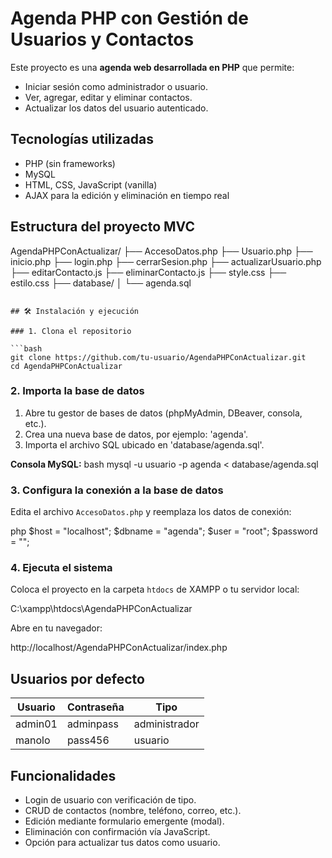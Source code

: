 # Agenda PHP con Gestión de Usuarios y Contactos

Este proyecto es una **agenda web desarrollada en PHP** que permite:
- Iniciar sesión como administrador o usuario.
- Ver, agregar, editar y eliminar contactos.
- Actualizar los datos del usuario autenticado.

## Tecnologías utilizadas

- PHP (sin frameworks)
- MySQL
- HTML, CSS, JavaScript (vanilla)
- AJAX para la edición y eliminación en tiempo real

## Estructura del proyecto MVC

AgendaPHPConActualizar/
├── AccesoDatos.php
├── Usuario.php
├── inicio.php
├── login.php
├── cerrarSesion.php
├── actualizarUsuario.php
├── editarContacto.js
├── eliminarContacto.js
├── style.css
├── estilo.css
├── database/
│   └── agenda.sql
```

## 🛠️ Instalación y ejecución

### 1. Clona el repositorio

```bash
git clone https://github.com/tu-usuario/AgendaPHPConActualizar.git
cd AgendaPHPConActualizar
```

### 2. Importa la base de datos

1. Abre tu gestor de bases de datos (phpMyAdmin, DBeaver, consola, etc.).
2. Crea una nueva base de datos, por ejemplo: 'agenda'.
3. Importa el archivo SQL ubicado en 'database/agenda.sql'.

**Consola MySQL:**
bash
mysql -u usuario -p agenda < database/agenda.sql


### 3. Configura la conexión a la base de datos

Edita el archivo `AccesoDatos.php` y reemplaza los datos de conexión:

php
$host = "localhost";
$dbname = "agenda";
$user = "root";
$password = "";


### 4. Ejecuta el sistema

Coloca el proyecto en la carpeta `htdocs` de XAMPP o tu servidor local:


C:\xampp\htdocs\AgendaPHPConActualizar


Abre en tu navegador:


http://localhost/AgendaPHPConActualizar/index.php


## Usuarios por defecto

| Usuario  | Contraseña | Tipo         |
|----------|------------|--------------|
| admin01  | adminpass  | administrador|
| manolo   | pass456    | usuario      |

## Funcionalidades

- Login de usuario con verificación de tipo.
- CRUD de contactos (nombre, teléfono, correo, etc.).
- Edición mediante formulario emergente (modal).
- Eliminación con confirmación vía JavaScript.
- Opción para actualizar tus datos como usuario.
